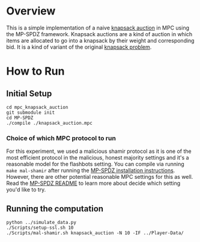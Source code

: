 # Overview
This is a simple implementation of a naive [knapsack auction](https://theory.stanford.edu/~gagan/papers/knapsack_SODA06.pdf) in MPC using the MP-SPDZ framework. 
Knapsack auctions are a kind of auction in which items are allocated to go into a knapsack by their weight and corresponding bid. 
It is a kind of variant of the original [knapsack problem](https://en.wikipedia.org/wiki/Knapsack_problem).

# How to Run

## Initial Setup
```
cd mpc_knapsack_auction
git submodule init
cd MP-SPDZ
./compile ./knapsack_auction.mpc
```
### Choice of which MPC protocol to run
For this experiment, we used a malicious shamir protocol as it is one of the most efficient protocol in the malicious, honest majority settings and
it's a reasonable model for the flashbots setting. You can compile via running `make mal-shamir` after running the [MP-SPDZ installation instructions](https://github.com/data61/MP-SPDZ#tldr-binary-distribution-on-linux-or-source-distribution-on-macos).
However, there are other potential reasonable MPC settings for this as well. Read the [MP-SPDZ README](https://github.com/data61/MP-SPDZ#preface) to learn more about decide which setting you'd like to try.

## Running the computation
```
python ../simulate_data.py
./Scripts/setup-ssl.sh 10
./Scripts/mal-shamir.sh knapsack_auction -N 10 -IF ../Player-Data/
```
